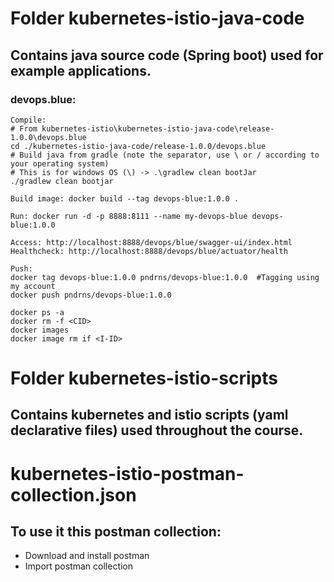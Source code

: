# Folder kubernetes-istio-java-code

## Contains java source code (Spring boot) used for example applications.

### devops.blue:
```
Compile: 
# From kubernetes-istio\kubernetes-istio-java-code\release-1.0.0\devops.blue
cd ./kubernetes-istio-java-code/release-1.0.0/devops.blue
# Build java from gradle (note the separator, use \ or / according to your operating system)
# This is for windows OS (\) -> .\gradlew clean bootJar
./gradlew clean bootjar

Build image: docker build --tag devops-blue:1.0.0 .

Run: docker run -d -p 8888:8111 --name my-devops-blue devops-blue:1.0.0

Access: http://localhost:8888/devops/blue/swagger-ui/index.html
Healthcheck: http://localhost:8888/devops/blue/actuator/health

Push:
docker tag devops-blue:1.0.0 pndrns/devops-blue:1.0.0  #Tagging using my account
docker push pndrns/devops-blue:1.0.0

docker ps -a
docker rm -f <CID>
docker images
docker image rm if <I-ID>

```

# Folder kubernetes-istio-scripts

## Contains kubernetes and istio scripts (yaml declarative files) used throughout the course.

# kubernetes-istio-postman-collection.json

## To use it this postman collection:

- Download and install postman
- Import postman collection